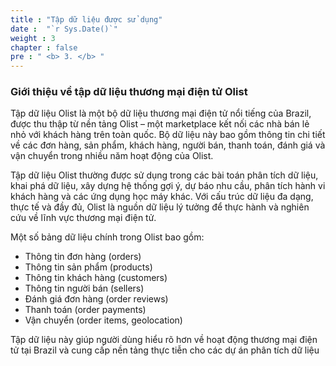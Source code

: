 ```yaml
---
title : "Tập dữ liệu được sử dụng"
date :  "`r Sys.Date()`" 
weight : 3
chapter : false
pre : " <b> 3. </b> "
---
```

### Giới thiệu về tập dữ liệu thương mại điện tử Olist

Tập dữ liệu Olist là một bộ dữ liệu thương mại điện tử nổi tiếng của Brazil, được thu thập từ nền tảng Olist – một marketplace kết nối các nhà bán lẻ nhỏ với khách hàng trên toàn quốc. Bộ dữ liệu này bao gồm thông tin chi tiết về các đơn hàng, sản phẩm, khách hàng, người bán, thanh toán, đánh giá và vận chuyển trong nhiều năm hoạt động của Olist.

Tập dữ liệu Olist thường được sử dụng trong các bài toán phân tích dữ liệu, khai phá dữ liệu, xây dựng hệ thống gợi ý, dự báo nhu cầu, phân tích hành vi khách hàng và các ứng dụng học máy khác. Với cấu trúc dữ liệu đa dạng, thực tế và đầy đủ, Olist là nguồn dữ liệu lý tưởng để thực hành và nghiên cứu về lĩnh vực thương mại điện tử.

Một số bảng dữ liệu chính trong Olist bao gồm:
- Thông tin đơn hàng (orders)
- Thông tin sản phẩm (products)
- Thông tin khách hàng (customers)
- Thông tin người bán (sellers)
- Đánh giá đơn hàng (order reviews)
- Thanh toán (order payments)
- Vận chuyển (order items, geolocation)

Tập dữ liệu này giúp người dùng hiểu rõ hơn về hoạt động thương mại điện tử tại Brazil và cung cấp nền tảng thực tiễn cho các dự án phân tích dữ liệu